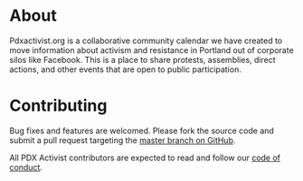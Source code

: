 About
=====

Pdxactivist.org is a collaborative community calendar we have created
to move information about activism and resistance in Portland out of
corporate silos like Facebook. This is a place to share protests,
assemblies, direct actions, and other events that are open to public
participation.

Contributing
============

Bug fixes and features are welcomed. Please fork the source code and submit a pull request targeting the [master branch on GitHub](http://github.com/pdxactivist/pdxactivist/tree/master).

All PDX Activist contributors are expected to read and follow our [code of conduct](./CODE_OF_CONDUCT.md).
